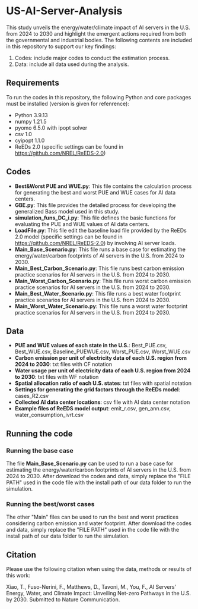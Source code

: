 # US-AI-Server-Analysis
This study unveils the energy/water/climate impact of AI servers in the U.S. from 2024 to 2030 and highlight the emergent actions required from both the governmental and industrial bodies. The following contents are included in this repository to support our key findings:
1. Codes: include major codes to conduct the estimation process.
2. Data: include all data used during the analysis.

## Requirements
To run the codes in this repository, the following Python and core packages must be installed (version is given for refenrence):
- Python 3.9.13
- numpy 1.21.5
- pyomo 6.5.0 with ipopt solver
- csv 1.0
- cyipopt 1.1.0
- ReEDs 2.0 (specific settings can be found in https://github.com/NREL/ReEDS-2.0)

## Codes
- **Best&Worst PUE and WUE.py**: This file contains the calculation process for generating the best and worst PUE and WUE cases for AI data centers.
- **GBE.py**: This file provides the detailed process for developing the generalized Bass model used in this study.
- **simulation_funs_DC_i.py**: This file defines the basic functions for evaluating the PUE and WUE values of AI data centers.
- **LoadFile.py**: This file edit the baseline load file provided by the ReEDs 2.0 model (specific settings can be found in https://github.com/NREL/ReEDS-2.0) by involving AI server loads.
- **Main_Base_Scenario.py**: This file runs a base case for estimating the energy/water/carbon footprints of AI servers in the U.S. from 2024 to 2030.
- **Main_Best_Carbon_Scenario.py**: This file runs best carbon emission practice scenarios for AI servers in the U.S. from 2024 to 2030.
- **Main_Worst_Carbon_Scenario.py**: This file runs worst carbon emission practice scenarios for AI servers in the U.S. from 2024 to 2030.
- **Main_Best_Water_Scenario.py**: This file runs a best water footprint practice scenarios for AI servers in the U.S. from 2024 to 2030.
- **Main_Worst_Water_Scenario.py**: This file runs a worst water footprint practice scenarios for AI servers in the U.S. from 2024 to 2030.

## Data
- **PUE and WUE values of each state in the U.S.**: Best_PUE.csv, Best_WUE.csv, Baseline_PUEWUE.csv, Worst_PUE.csv, Worst_WUE.csv
- **Carbon emission per unit of electricity data of each U.S. region from 2024 to 2030**: txt files with CF notation
- **Water usage per unit of electricity data of each U.S. region from 2024 to 2030**: txt files with WF notation
- **Spatial allocation ratio of each U.S. states**: txt files with spatial notation
- **Settings for generating the grid factors through the ReEDs model**: cases_R2.csv
- **Collected AI data center locations**: csv file with AI data center notation
- **Example files of ReEDS model output**: emit_r.csv, gen_ann.csv, water_consumption_ivrt.csv

## Running the code
### Running the base case
The file **Main_Base_Scenario.py** can be used to run a base case for estimating the energy/water/carbon footprints of AI servers in the U.S. from 2024 to 2030. After download the codes and data, simply replace the "FILE PATH" used in the code file with the install path of our data folder to run the simulation.
### Running the best/worst cases
The other "Main" files can be used to run the best and worst practices considering carbon emission and water footprint. After download the codes and data, simply replace the "FILE PATH" used in the code file with the install path of our data folder to run the simulation.

## Citation
Please use the following citation when using the data, methods or results of this work:

Xiao, T., Fuso-Nerini, F., Matthews, D., Tavoni, M., You, F., AI Servers’ Energy, Water, and Climate Impact: Unveiling Net-zero Pathways in the U.S. by 2030. Submitted to Nature Communication.

